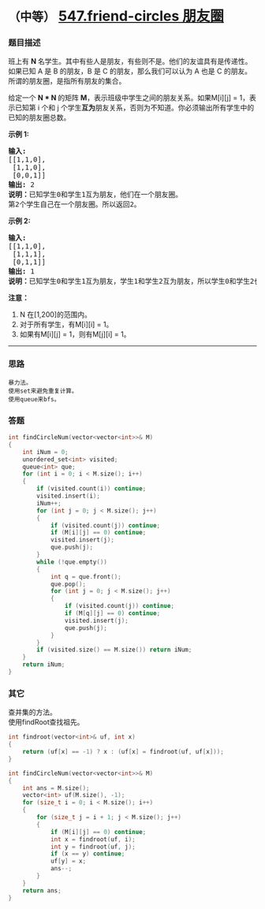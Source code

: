 # `（中等）` [547.friend-circles 朋友圈](https://leetcode-cn.com/problems/friend-circles/)

### 题目描述
<p>班上有&nbsp;<strong>N&nbsp;</strong>名学生。其中有些人是朋友，有些则不是。他们的友谊具有是传递性。如果已知 A 是 B&nbsp;的朋友，B 是 C&nbsp;的朋友，那么我们可以认为 A 也是 C&nbsp;的朋友。所谓的朋友圈，是指所有朋友的集合。</p>
<p>给定一个&nbsp;<strong>N * N&nbsp;</strong>的矩阵&nbsp;<strong>M</strong>，表示班级中学生之间的朋友关系。如果M[i][j] = 1，表示已知第 i 个和 j 个学生<strong>互为</strong>朋友关系，否则为不知道。你必须输出所有学生中的已知的朋友圈总数。</p>
<p><strong>示例 1:</strong></p>
<pre><strong>输入:</strong> 
[[1,1,0],
 [1,1,0],
 [0,0,1]]
<strong>输出:</strong> 2 
<strong>说明：</strong>已知学生0和学生1互为朋友，他们在一个朋友圈。
第2个学生自己在一个朋友圈。所以返回2。
</pre>

<p><strong>示例 2:</strong></p>
<pre><strong>输入:</strong> 
[[1,1,0],
 [1,1,1],
 [0,1,1]]
<strong>输出:</strong> 1
<strong>说明：</strong>已知学生0和学生1互为朋友，学生1和学生2互为朋友，所以学生0和学生2也是朋友，所以他们三个在一个朋友圈，返回1。
</pre>

<p><strong>注意：</strong></p>
<ol>
	<li>N 在[1,200]的范围内。</li>
	<li>对于所有学生，有M[i][i] = 1。</li>
	<li>如果有M[i][j] = 1，则有M[j][i] = 1。</li>
</ol>

---
### 思路
```
暴力法。
使用set来避免重复计算。
使用queue来bfs。
```

### 答题
``` C++
int findCircleNum(vector<vector<int>>& M)
{
	int iNum = 0;
	unordered_set<int> visited;
	queue<int> que;
	for (int i = 0; i < M.size(); i++)
	{
		if (visited.count(i)) continue;
		visited.insert(i);
		iNum++;
		for (int j = 0; j < M.size(); j++)
		{
			if (visited.count(j)) continue;
			if (M[i][j] == 0) continue;
			visited.insert(j);
			que.push(j);
		}
		while (!que.empty())
		{
			int q = que.front();
			que.pop();
			for (int j = 0; j < M.size(); j++)
			{
				if (visited.count(j)) continue;
				if (M[q][j] == 0) continue;
				visited.insert(j);
				que.push(j);
			}
		}
		if (visited.size() == M.size()) return iNum;
	}
	return iNum;
}
```

### 其它
查并集的方法。  
使用findRoot查找祖先。  
``` C++
int findroot(vector<int>& uf, int x)
{
    return (uf[x] == -1) ? x : (uf[x] = findroot(uf, uf[x]));
}

int findCircleNum(vector<vector<int>>& M) 
{
    int ans = M.size();
    vector<int> uf(M.size(), -1);
    for (size_t i = 0; i < M.size(); i++)
    {
        for (size_t j = i + 1; j < M.size(); j++)
        {
            if (M[i][j] == 0) continue;
            int x = findroot(uf, i);
            int y = findroot(uf, j);
            if (x == y) continue;
            uf[y] = x;
            ans--;
        }
    }
    return ans;
}
```

